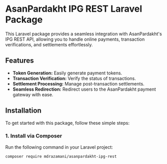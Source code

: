 # AsanPardakht IPG REST Laravel Package

This Laravel package provides a seamless integration with AsanPardakht's IPG REST API, allowing you to handle online payments, transaction verifications, and settlements effortlessly.

## Features

- **Token Generation:** Easily generate payment tokens.
- **Transaction Verification:** Verify the status of transactions.
- **Settlement Processing:** Manage post-transaction settlements.
- **Seamless Redirection:** Redirect users to the AsanPardakht payment gateway with ease.

## Installation

To get started with this package, follow these simple steps:

### 1. Install via Composer

Run the following command in your Laravel project:

```bash
composer require mdrazamani/asanpardakht-ipg-rest
```
